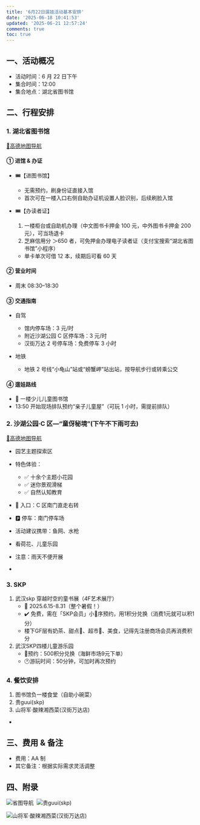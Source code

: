 ```yaml
---
title: '6月22日遛娃活动基本安排'
date: '2025-06-18 10:41:53'
updated: '2025-06-21 12:57:24'
comments: true
toc: true
---
```


## 一、活动概况

* 活动时间：6 月 22 日下午
* 集合时间：12:00
* 集合地点：湖北省图书馆

## 二、行程安排

### 1. 湖北省图书馆

[📍高德地图导航](https://uri.amap.com/marker?position=114.305392,30.554675&name=湖北省图书馆停车场&src=mypage&coordinate=gaode&callnative=1)

#### ① 进馆 & 办证

* 🎟️【进图书馆】

  * 无需预约，刷身份证直接入馆
  * 首次可在一楼入口右侧自助办证机设置人脸识别，后续刷脸入馆
* 🎟️【办读者证】

  1. 一楼柜台或自助机办理（中文图书卡押金 100 元，中外图书卡押金 200 元），可当场退卡
  2. 芝麻信用分 ＞650 者，可免押金办理电子读者证（支付宝搜索“湖北省图书馆”小程序）

  * 单卡单次可借 12 本，续期后可看 60 天

#### ② 营业时间

* 周末 08:30–18:30

#### ③ 交通指南

* 自驾

  * 馆内停车场：3 元/时
  * 附近沙湖公园 C 区停车场：3 元/时
  * 汉街万达 2 号停车场：免费停车 3 小时
* 地铁

  * 地铁 2 号线“小龟山”站或“螃蟹岬”站出站，按导航步行或转乘公交


#### ④ 遛娃路线

* 🌟 一楼少儿儿童图书馆
* 13:50 开始现场排队预约“亲子儿童屋”（可玩 1 小时，需提前排队）

### 2. 沙湖公园·C 区—“童伢秘境”(下午不下雨可去)

[📍高德地图导航](https://uri.amap.com/marker?position=114.305392,30.554675&name=沙湖公园c区&src=mypage&coordinate=gaode&callnative=1)

* 园艺主题探索区
* 特色体验：

  * ✅ 十余个主题小花园
  * ✅ 迷你景观滑梯
  * ✅ 自然认知教育
* 📍 入口：C 区南门直走右转
* 🅿️ 停车：南门停车场
* 活动建议携带：鱼网、水枪
* 看荷花、儿童乐园
* 注意：雨天不便开展
* 
### 3. SKP
1. 武汉skp 穿越时空的童书展（4F艺术展厅）
   * 📅 2025.6.15-8.31（整个暑假！）
   * ✔️ 免费，需在「SKP会员」小🍊序预约，用1积分兑换（消费1元就可以积1分）
   * 楼下GF层有奶茶、甜点🧁、超市🛒、美食，记得先注册商场会员再消费积分
2. 武汉SKP四楼儿童游乐园
   * 📌预约：500积分兑换（海鲜市场9元下单）
   * 🕐游玩时间：50分钟，可加时再次预约
### 4. 餐饮安排

1. 图书馆负一楼食堂（自助小碗菜）
2. 贵guui(skp)
3. 山将军·酸辣湘西菜(汉街万达店)
  *


## 三、费用 & 备注

* 费用：AA 制
* 其它备注：根据实际需求灵活调整

## 四、附录

![省图导航](https://cdn.ganfan.fun:8888/i/2025/06/21/6856ac57c7c6e.png)
‍
![贵guui(skp)](https://cdn.ganfan.fun:8888/i/2025/06/21/6856bcf2cd5e0.jpg)

![山将军·酸辣湘西菜(汉街万达店)](https://cdn.ganfan.fun:8888/i/2025/06/21/6856bf1da49db.png)